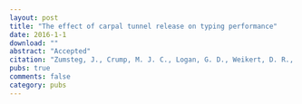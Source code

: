 ```yaml
---
layout: post
title: "The effect of carpal tunnel release on typing performance"
date: 2016-1-1
download: ""
abstract: "Accepted"
citation: "Zumsteg, J., Crump, M. J. C., Logan, G. D., Weikert, D. R., & Lee, D. H. (Accepted). The effect of carpal tunnel release on typing performance. The Journal of Hand Surgery."
pubs: true
comments: false
category: pubs
---
```

